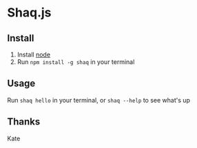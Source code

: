 # Shaq.js

## Install

1. Install [node](http://nodejs.org)
2. Run `npm install -g shaq` in your terminal

## Usage
Run `shaq hello` in your terminal, or `shaq --help` to see what's up

## Thanks
Kate